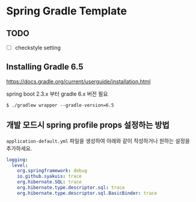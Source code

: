 # Spring Gradle Template

## TODO

- [ ] checkstyle setting

## Installing Gradle 6.5

https://docs.gradle.org/current/userguide/installation.html

spring boot 2.3.x 부터 gradle 6.x 버전 필요

```
$ ./gradlew wrapper --gradle-version=6.5
```

## 개발 모드시 spring profile props 설정하는 방법

`application-default.yml` 파일을 생성하여 아래와 같이 작성하거나 원하는 설정을 추가하세요.

```yaml
logging:
  level:
    org.springframework: debug
    io.github.syakuis: trace
    org.hibernate.SQL: trace
    org.hibernate.type.descriptor.sql: trace
    org.hibernate.type.descriptor.sql.BasicBinder: trace
```
